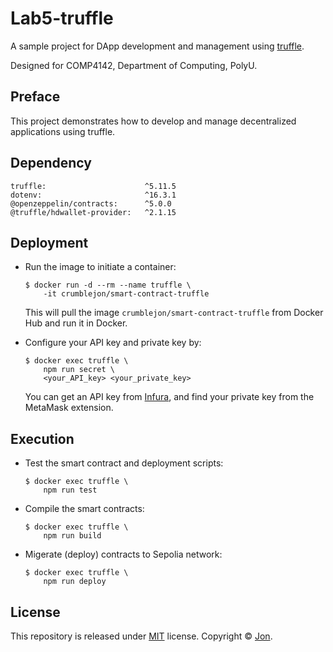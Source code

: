 # Lab5-truffle

A sample project for DApp development and management using [truffle](https://trufflesuite.com/).

Designed for COMP4142, Department of Computing, PolyU.

## Preface

This project demonstrates how to develop and manage decentralized applications using truffle.

## Dependency

```
truffle:                      ^5.11.5
dotenv:                       ^16.3.1
@openzeppelin/contracts:      ^5.0.0
@truffle/hdwallet-provider:   ^2.1.15
```

## Deployment

- Run the image to initiate a container:

  ```shell
  $ docker run -d --rm --name truffle \
      -it crumblejon/smart-contract-truffle
  ```

  This will pull the image `crumblejon/smart-contract-truffle` from Docker Hub and run it in Docker.

- Configure your API key and private key by:

  ```
  $ docker exec truffle \
      npm run secret \
      <your_API_key> <your_private_key>
  ```

  You can get an API key from [Infura](https://infura.io/), and find your private key from the MetaMask extension.

## Execution

- Test the smart contract and deployment scripts:

  ```shell
  $ docker exec truffle \
      npm run test
  ```

- Compile the smart contracts:

  ```shell
  $ docker exec truffle \
      npm run build
  ```

- Migerate (deploy) contracts to Sepolia network:

  ```shell
  $ docker exec truffle \
      npm run deploy
  ```

## License

This repository is released under [MIT](https://github.com/wurahara/Lab5-truffle/blob/main/LICENSE) license. Copyright © [Jon](https://github.com/wurahara).